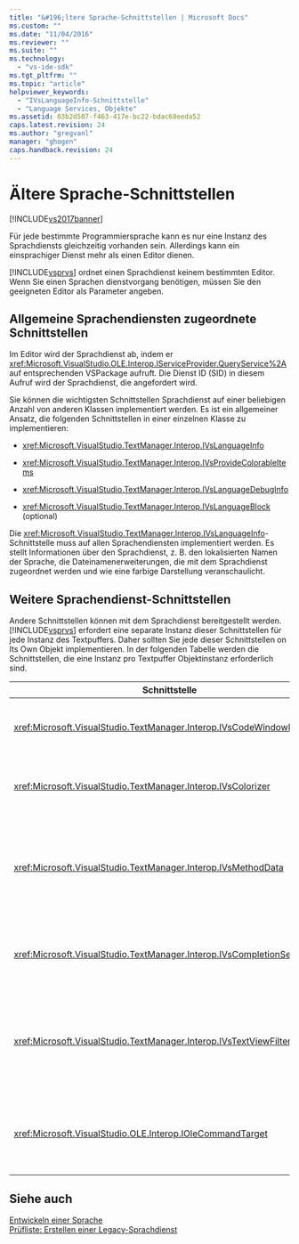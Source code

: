 ```yaml
---
title: "&#196;ltere Sprache-Schnittstellen | Microsoft Docs"
ms.custom: ""
ms.date: "11/04/2016"
ms.reviewer: ""
ms.suite: ""
ms.technology: 
  - "vs-ide-sdk"
ms.tgt_pltfrm: ""
ms.topic: "article"
helpviewer_keywords: 
  - "IVsLanguageInfo-Schnittstelle"
  - "Language Services, Objekte"
ms.assetid: 03b2d507-f463-417e-bc22-bdac68eeda52
caps.latest.revision: 24
ms.author: "gregvanl"
manager: "ghogen"
caps.handback.revision: 24
---
```

# &#196;ltere Sprache-Schnittstellen
[!INCLUDE[vs2017banner](../../code-quality/includes/vs2017banner.md)]

Für jede bestimmte Programmiersprache kann es nur eine Instanz des Sprachdiensts gleichzeitig vorhanden sein.  Allerdings kann ein einsprachiger Dienst mehr als einen Editor dienen.  
  
 [!INCLUDE[vsprvs](../../code-quality/includes/vsprvs_md.md)] ordnet einen Sprachdienst keinem bestimmten Editor.  Wenn Sie einen Sprachen dienstvorgang benötigen, müssen Sie den geeigneten Editor als Parameter angeben.  
  
## Allgemeine Sprachendiensten zugeordnete Schnittstellen  
 Im Editor wird der Sprachdienst ab, indem er <xref:Microsoft.VisualStudio.OLE.Interop.IServiceProvider.QueryService%2A> auf entsprechenden VSPackage aufruft.  Die Dienst ID \(SID\) in diesem Aufruf wird der Sprachdienst, die angefordert wird.  
  
 Sie können die wichtigsten Schnittstellen Sprachdienst auf einer beliebigen Anzahl von anderen Klassen implementiert werden.  Es ist ein allgemeiner Ansatz, die folgenden Schnittstellen in einer einzelnen Klasse zu implementieren:  
  
-   <xref:Microsoft.VisualStudio.TextManager.Interop.IVsLanguageInfo>  
  
-   <xref:Microsoft.VisualStudio.TextManager.Interop.IVsProvideColorableItems>  
  
-   <xref:Microsoft.VisualStudio.TextManager.Interop.IVsLanguageDebugInfo>  
  
-   <xref:Microsoft.VisualStudio.TextManager.Interop.IVsLanguageBlock> \(optional\)  
  
 Die <xref:Microsoft.VisualStudio.TextManager.Interop.IVsLanguageInfo>\-Schnittstelle muss auf allen Sprachendiensten implementiert werden.  Es stellt Informationen über den Sprachdienst, z. B. den lokalisierten Namen der Sprache, die Dateinamenerweiterungen, die mit dem Sprachdienst zugeordnet werden und wie eine farbige Darstellung veranschaulicht.  
  
## Weitere Sprachendienst\-Schnittstellen  
 Andere Schnittstellen können mit dem Sprachdienst bereitgestellt werden.  [!INCLUDE[vsprvs](../../code-quality/includes/vsprvs_md.md)] erfordert eine separate Instanz dieser Schnittstellen für jede Instanz des Textpuffers.  Daher sollten Sie jede dieser Schnittstellen on Its Own Objekt implementieren.  In der folgenden Tabelle werden die Schnittstellen, die eine Instanz pro Textpuffer Objektinstanz erforderlich sind.  
  
|Schnittstelle|Beschreibung|  
|-------------------|------------------|  
|<xref:Microsoft.VisualStudio.TextManager.Interop.IVsCodeWindowManager>|Verwaltet Codefenster zusatzelemente, wie die Dropdownliste Leiste.  Sie können diese Schnittstelle abrufen, indem Sie die <xref:Microsoft.VisualStudio.TextManager.Interop.IVsLanguageInfo.GetCodeWindowManager%2A>\-Methode verwenden.  Es gibt ein <xref:Microsoft.VisualStudio.TextManager.Interop.IVsCodeWindowManager> pro Codefenster.|  
|<xref:Microsoft.VisualStudio.TextManager.Interop.IVsColorizer>|Farbig stellt Schlüsselwörter und Trennzeichen dar.  Sie können diese Schnittstelle abrufen, indem Sie die <xref:Microsoft.VisualStudio.TextManager.Interop.IVsLanguageInfo.GetColorizer%2A>\-Methode verwenden.  <xref:Microsoft.VisualStudio.TextManager.Interop.IVsColorizer> wird an der Farben Zeit bezeichnet.  Vermeiden Sie Berechnung\-intensive Arbeit innerhalb <xref:Microsoft.VisualStudio.TextManager.Interop.IVsColorizer> kann die Leistung oder leiden.|  
|<xref:Microsoft.VisualStudio.TextManager.Interop.IVsMethodData>|Stellt IntelliSense\-Parameter die QuickInfo bereit.  Wenn der Sprachdienst erkennt, wird ein Zeichen, das angibt, dass Daten Methoden, z. B. eine öffnende Klammer angezeigt werden sollen, es, die <xref:Microsoft.VisualStudio.TextManager.Interop.IVsMethodTipWindow.SetMethodData%2A>\-Methode auf, um die Textansicht zu benachrichtigen, dass der Sprachdienst bereit ist, eine Parameterinformationens\-QuickInfo anzuzeigen.  Die Aufrufe der Textansicht dann wieder in den Sprachdienst mithilfe der Methoden der <xref:Microsoft.VisualStudio.TextManager.Interop.IVsMethodData>\-Schnittstelle, um die erforderlichen Informationen zu erhalten, um die QuickInfo anzuzeigen.|  
|<xref:Microsoft.VisualStudio.TextManager.Interop.IVsCompletionSet>|Stellt IntelliSense\-Anweisungsvervollständigung bereit.  Wenn der Sprachdienst bereit ist, eine Vervollständigungsliste anzuzeigen, ruft sie die <xref:Microsoft.VisualStudio.TextManager.Interop.IVsTextView.UpdateCompletionStatus%2A>\-Methode für die Textansicht an.  Die Aufrufe der Textansicht dann wieder in den Sprachdienst mithilfe von Methoden für den <xref:Microsoft.VisualStudio.TextManager.Interop.IVsCompletionSet>\-Objekt.|  
|<xref:Microsoft.VisualStudio.TextManager.Interop.IVsTextViewFilter>|Ermöglicht das Ändern der Textansicht mithilfe des Befehls handlers.  Die Klasse, in der die <xref:Microsoft.VisualStudio.TextManager.Interop.IVsTextViewFilter>\-Schnittstelle implementieren, muss auch die <xref:Microsoft.VisualStudio.OLE.Interop.IOleCommandTarget>\-Schnittstelle implementieren.  Die Textansicht ruft das <xref:Microsoft.VisualStudio.TextManager.Interop.IVsTextViewFilter>\-Objekt ab, indem er das <xref:Microsoft.VisualStudio.OLE.Interop.IOleCommandTarget>\-Objekt abgefragt wird, das in die <xref:Microsoft.VisualStudio.TextManager.Interop.IVsTextView.AddCommandFilter%2A>\-Methode übergeben wird.  Es sollte ein <xref:Microsoft.VisualStudio.TextManager.Interop.IVsTextViewFilter>\-Objekt für jede Sicht sein.|  
|<xref:Microsoft.VisualStudio.OLE.Interop.IOleCommandTarget>|Fängt diese Befehle der Benutzer auf die im Codefenster ab.  Überwachen Sie die Ausgabe der <xref:Microsoft.VisualStudio.OLE.Interop.IOleCommandTarget> Informationen zum Schließen, um eine benutzerdefinierte Implementierung und Änderung der Ansicht bereitzustellen<br /><br /> Um das <xref:Microsoft.VisualStudio.OLE.Interop.IOleCommandTarget>\-Objekt der Textansicht übergeben, Aufrufs <xref:Microsoft.VisualStudio.TextManager.Interop.IVsTextView.AddCommandFilter%2A>.|  
  
## Siehe auch  
 [Entwickeln einer Sprache](../../extensibility/internals/developing-a-legacy-language-service.md)   
 [Prüfliste: Erstellen einer Legacy\-Sprachdienst](../../extensibility/internals/checklist-creating-a-legacy-language-service.md)